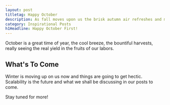 ```yaml
---
layout: post
titletag: Happy October
description: As fall moves upon us the brisk autumn air refreshes and motivates us twoards new futures
category: Inspirational Posts
h1Headline: Happy October First!
---
```


October is a great time of year, the cool breeze, the bountiful harvests, really seeing the real yield in the fruits of our labors.

## What's To Come

Winter is moving up on us now and things are going to get hectic. Scalability is the future and what we shall be discussing in our posts to come.

Stay tuned for more!